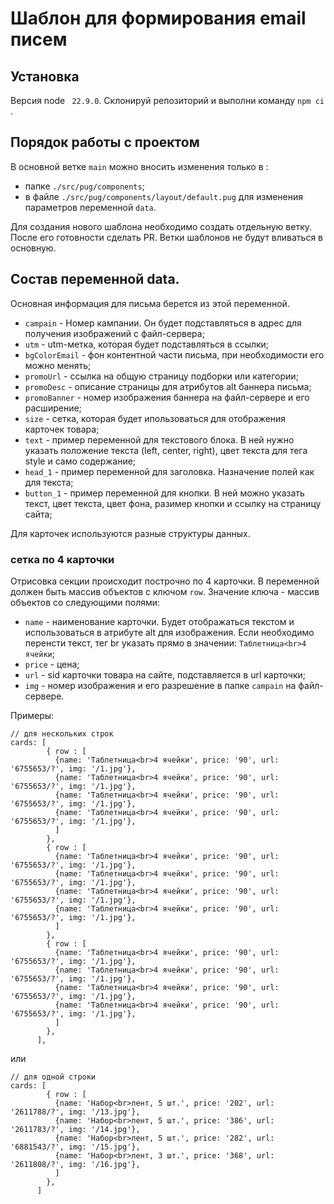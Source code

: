 # Шаблон для формирования email писем

## Установка

Версия node ` 22.9.0`. Склонируй репозиторий и выполни команду `npm ci `.

## Порядок работы с проектом

В основной ветке `main` можно вносить изменения только в :

- папке `./src/pug/components`;
- в файле `./src/pug/components/layout/default.pug` для изменения параметров переменной `data`.

Для создания нового шаблона необходимо создать отдельную ветку. После его готовности сделать PR. Ветки шаблонов не будут вливаться в основную.

## Состав переменной data.

Основная информация для письма берется из этой переменной.

- `campain` - Номер кампании. Он будет подставляться в адрес для получения изображений с файл-сервера;
- `utm` - utm-метка, которая будет подставляться в ссылки;
- `bgColorEmail` - фон контентной части письма, при необходимости его можно менять;
- `promoUrl` - ссылка на общую страницу подборки или категории;
- `promoDesc` - описание страницы для атрибутов alt баннера письма;
- `promoBanner` - номер изображения баннера на файл-сервере и его расширение;
- `size` - сетка, которая будет ипользоваться для отображения карточек товара;
- `text` - пример переменной для текстового блока. В ней нужно указать положение текста (left, center, right), цвет текста для тега style и само содержание;
- `head_1` - пример переменной для заголовка. Назначение полей как для текста;
- `button_1` - пример переменной для кнопки. В ней можно указать текст, цвет текста, цвет фона, разимер кнопки и ссылку на страницу сайта;

Для карточек используются разные структуры данных.

### сетка по 4 карточки

Отрисовка секции происходит построчно по 4 карточки. В переменной должен быть массив объектов с ключом `row`. Значение ключа - массив объектов со следующими полями:

- `name` - наименование карточки. Будет отображаться текстом и использоваться в атрибуте alt для изображения. Если необходимо перенсти текст, тег br указать прямо в значении: `Таблетница<br>4 ячейки`;
- `price` - цена;
- `url` - sid карточки товара на сайте, подставляется в url карточки;
- `img` - номер изображения и его разрешение в папке `campain` на файл-сервере.

Примеры:

```
// для нескольких строк
cards: [
        { row : [
          {name: 'Таблетница<br>4 ячейки', price: '90', url: '6755653/?', img: '/1.jpg'},
          {name: 'Таблетница<br>4 ячейки', price: '90', url: '6755653/?', img: '/1.jpg'},
          {name: 'Таблетница<br>4 ячейки', price: '90', url: '6755653/?', img: '/1.jpg'},
          {name: 'Таблетница<br>4 ячейки', price: '90', url: '6755653/?', img: '/1.jpg'},
          ]
        },
        { row : [
          {name: 'Таблетница<br>4 ячейки', price: '90', url: '6755653/?', img: '/1.jpg'},
          {name: 'Таблетница<br>4 ячейки', price: '90', url: '6755653/?', img: '/1.jpg'},
          {name: 'Таблетница<br>4 ячейки', price: '90', url: '6755653/?', img: '/1.jpg'},
          {name: 'Таблетница<br>4 ячейки', price: '90', url: '6755653/?', img: '/1.jpg'},
          ]
        },
        { row : [
          {name: 'Таблетница<br>4 ячейки', price: '90', url: '6755653/?', img: '/1.jpg'},
          {name: 'Таблетница<br>4 ячейки', price: '90', url: '6755653/?', img: '/1.jpg'},
          {name: 'Таблетница<br>4 ячейки', price: '90', url: '6755653/?', img: '/1.jpg'},
          {name: 'Таблетница<br>4 ячейки', price: '90', url: '6755653/?', img: '/1.jpg'},
          ]
        },
      ],
```

или

```
// для одной строки
cards: [
        { row : [
          {name: 'Набор<br>лент, 5 шт.', price: '202', url: '2611788/?', img: '/13.jpg'},
          {name: 'Набор<br>лент, 5 шт.', price: '386', url: '2611783/?', img: '/14.jpg'},
          {name: 'Набор<br>лент, 5 шт.', price: '282', url: '6881543/?', img: '/15.jpg'},
          {name: 'Набор<br>лент, 3 шт.', price: '368', url: '2611808/?', img: '/16.jpg'},
          ]
        },
      ]
```
